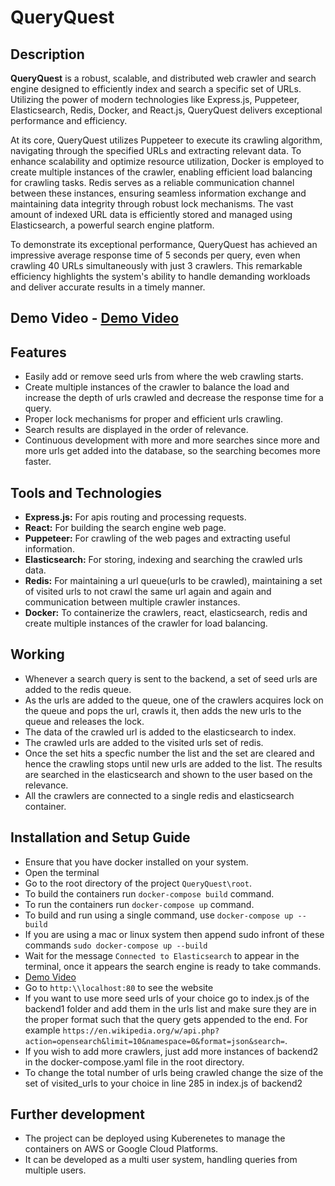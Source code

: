 # QueryQuest
## Description
**QueryQuest** is a robust, scalable, and distributed web crawler and search engine designed to efficiently index and search a specific set of URLs. Utilizing the power of modern technologies like Express.js, Puppeteer, Elasticsearch, Redis, Docker, and React.js, QueryQuest delivers exceptional performance and efficiency.

At its core, QueryQuest utilizes Puppeteer to execute its crawling algorithm, navigating through the specified URLs and extracting relevant data. To enhance scalability and optimize resource utilization, Docker is employed to create multiple instances of the crawler, enabling efficient load balancing for crawling tasks. Redis serves as a reliable communication channel between these instances, ensuring seamless information exchange and maintaining data integrity through robust lock mechanisms. The vast amount of indexed URL data is efficiently stored and managed using Elasticsearch, a powerful search engine platform.

To demonstrate its exceptional performance, QueryQuest has achieved an impressive average response time of 5 seconds per query, even when crawling 40 URLs simultaneously with just 3 crawlers. This remarkable efficiency highlights the system's ability to handle demanding workloads and deliver accurate results in a timely manner.
## Demo Video - [Demo Video](https://youtu.be/GbhM2IWamlY)
## Features
- Easily add or remove seed urls from where the web crawling starts.
- Create multiple instances of the crawler to balance the load and increase the depth of urls crawled and decrease the response time for a query.
- Proper lock mechanisms for proper and efficient urls crawling.
- Search results are displayed in the order of relevance.
- Continuous development with more and more searches since more and more urls get added into the database, so the searching becomes more faster.

## Tools and Technologies 
- **Express.js:** For apis routing and processing requests.
- **React:** For building the search engine web page.
- **Puppeteer:** For crawling of the web pages and extracting useful information.
- **Elasticsearch:** For storing, indexing and searching the crawled urls data.
- **Redis:** For maintaining a url queue(urls to be crawled), maintaining a set of visited urls to not crawl the same url again and again and communication between multiple crawler instances.
- **Docker:** To containerize the crawlers, react, elasticsearch, redis and create multiple instances of the crawler for load balancing.

## Working 
- Whenever a search query is sent to the backend, a set of seed urls are added to the redis queue.
- As the urls are added to the queue, one of the crawlers acquires lock on the queue and pops the url, crawls it, then adds the new urls to the queue and releases the lock.
- The data of the crawled url is added to the elasticsearch to index.
- The crawled urls are added to the visited urls set of redis.
- Once the set hits a specfic number the list and the set are cleared and hence the crawling stops until new urls are added to the list. The results are searched in the elasticsearch and shown to the user based on the relevance.
- All the crawlers are connected to a single redis and elasticsearch container.

## Installation and Setup Guide
- Ensure that you have docker installed on your system.
- Open the terminal
- Go to the root directory of the project `QueryQuest\root`.
- To build the containers run `docker-compose build` command.
- To run the containers run `docker-compose up` command.
- To build and run using a single command, use `docker-compose up --build`
- If you are using a mac or linux system then append sudo infront of these commands `sudo docker-compose up --build`
- Wait for the message `Connected to Elasticsearch` to appear in the terminal, once it appears the search engine is ready to take commands.
- [Demo Video](https://youtu.be/GbhM2IWamlY)
- Go to `http:\\localhost:80` to see the website
- If you want to use more seed urls of your choice go to index.js of the backend1 folder and add them in the urls list and make sure they are in the proper format such that the query gets appended to the end. For example `https://en.wikipedia.org/w/api.php?action=opensearch&limit=10&namespace=0&format=json&search=`.
- If you wish to add more crawlers, just add more instances of backend2 in the docker-compose.yaml file in the root directory.
- To change the total number of urls being crawled change the size of the set of visited_urls to your choice in line 285 in index.js of backend2

## Further development 
- The project can be deployed using Kuberenetes to manage the containers on AWS or Google Cloud Platforms.
- It can be developed as a multi user system, handling queries from multiple users.
